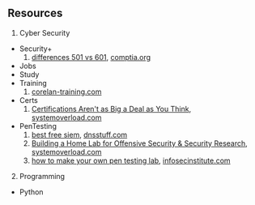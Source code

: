 ## Resources
1. Cyber Security
  * Security+
    1. [differences 501 vs 601](https://www.comptia.org/blog/comptia-security-501-vs-601), [comptia.org](www.comptia.org)
  * Jobs
  * Study
  * Training
    1. [corelan-training.com](https://www.corelan-training.com/)
  * Certs
    1. [Certifications Aren't as Big a Deal as You Think](https://systemoverlord.com/2019/03/15/certifications-arent-as-big-a-deal-as-you-think.html), [systemoverload.com](https://systemoverlord.com/)
  * PenTesting
    1. [best free siem](https://www.dnsstuff.com/free-siem-tools), [dnsstuff.com](www.dnsstuff.com)
    2. [Building a Home Lab for Offensive Security & Security Research](https://systemoverlord.com/2017/10/24/building-a-home-lab-for-offensive-security-basics.html), [systemoverload.com](https://systemoverlord.com/)
    3. [how to make your own pen testing lab](https://resources.infosecinstitute.com/how-to-make-your-own-penetration-testing-lab/), [infosecinstitute.com](infosecinstitute.com)
2. Programming
  * Python 


